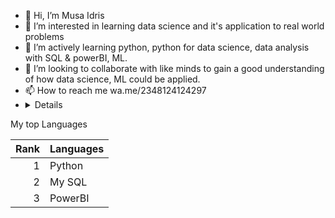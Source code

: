 - 👋 Hi, I’m Musa Idris
- 👀 I’m interested in learning data science and it's application to real world problems
- 🌱 I’m actively learning python, python for data science, data analysis with SQL & powerBI, ML.
- 💞️ I’m looking to collaborate with like minds to gain a good understanding of how data science, ML could be applied.
- 📫 How to reach me wa.me/2348124124297
- <details>
<summary> My top Languages </summary>

| Rank | Languages     |
|-----:|---------------|
|     1|  Python       |
|     2|  My SQL       |
|     3|  PowerBI      |

</details>

<!---
Mileye22/Mileye22 is a ✨ special ✨ repository because its `README.md` (this file) appears on your GitHub profile.
You can click the Preview link to take a look at your changes.
--->

## 

<!-- TO DO: add more details about me later -->

